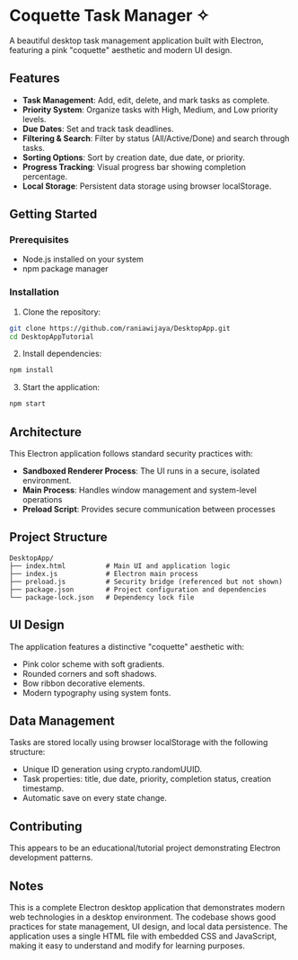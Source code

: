 # Coquette Task Manager ✧

A beautiful desktop task management application built with Electron, featuring a pink "coquette" aesthetic and modern UI design.

## Features

- **Task Management**: Add, edit, delete, and mark tasks as complete.
- **Priority System**: Organize tasks with High, Medium, and Low priority levels.
- **Due Dates**: Set and track task deadlines.
- **Filtering & Search**: Filter by status (All/Active/Done) and search through tasks.
- **Sorting Options**: Sort by creation date, due date, or priority.
- **Progress Tracking**: Visual progress bar showing completion percentage.
- **Local Storage**: Persistent data storage using browser localStorage. 

## Getting Started

### Prerequisites
- Node.js installed on your system
- npm package manager

### Installation

1. Clone the repository:
```bash
git clone https://github.com/raniawijaya/DesktopApp.git
cd DesktopAppTutorial
```

2. Install dependencies:
```bash
npm install
```

3. Start the application:
```bash
npm start
```

## Architecture

This Electron application follows standard security practices with:
- **Sandboxed Renderer Process**: The UI runs in a secure, isolated environment.
- **Main Process**: Handles window management and system-level operations
- **Preload Script**: Provides secure communication between processes

## Project Structure

```
DesktopApp/
├── index.html          # Main UI and application logic
├── index.js            # Electron main process
├── preload.js          # Security bridge (referenced but not shown)
├── package.json        # Project configuration and dependencies
└── package-lock.json   # Dependency lock file
```

## UI Design

The application features a distinctive "coquette" aesthetic with:
- Pink color scheme with soft gradients.
- Rounded corners and soft shadows.
- Bow ribbon decorative elements.
- Modern typography using system fonts.

## Data Management

Tasks are stored locally using browser localStorage with the following structure:
- Unique ID generation using crypto.randomUUID.
- Task properties: title, due date, priority, completion status, creation timestamp.
- Automatic save on every state change.
  
## Contributing

This appears to be an educational/tutorial project demonstrating Electron development patterns.

## Notes

This is a complete Electron desktop application that demonstrates modern web technologies in a desktop environment. The codebase shows good practices for state management, UI design, and local data persistence. The application uses a single HTML file with embedded CSS and JavaScript, making it easy to understand and modify for learning purposes.
